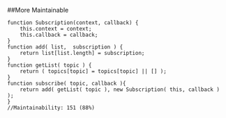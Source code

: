 ##More Maintainable

    function Subscription(context, callback) {
        this.context = context;
        this.callback = callback;
    }
    function add( list,  subscription ) {
        return list[list.length] = subscription;
    }
    function getList( topic ) {
        return ( topics[topic] = topics[topic] || [] );
    }
    function subscribe( topic, callback ){
        return add( getList( topic ), new Subscription( this, callback ) );
    }
    //Maintainability: 151 (88%)
